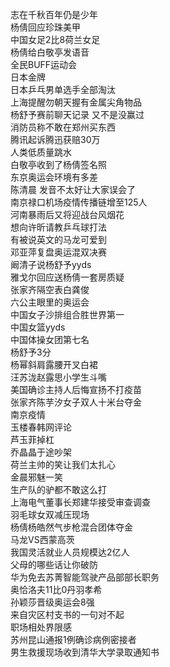 志在千秋百年仍是少年  
杨倩回应珍珠美甲  
中国女足2比8荷兰女足  
杨倩给白敬亭发语音  
全民BUFF运动会  
日本金牌  
日本乒乓男单选手全部淘汰  
上海提醒勿朝天握有金属尖角物品  
杨舒予赛前聊天记录 又不是没赢过  
消防员称不敢在郑州买东西  
腾讯起诉腾迅获赔30万  
人类低质量跳水  
白敬亭收到了杨倩签名照  
东京奥运会环境有多差  
陈清晨 发音不太好让大家误会了  
南京禄口机场疫情传播链增至125人  
河南暴雨后又将迎战台风烟花  
想向许昕请教乒乓球打法  
有被说英文的马龙可爱到  
邓亚萍复盘奥运混双决赛  
阚清子说杨舒予yyds  
雅戈尔回应送杨倩一套房质疑  
张家齐隔空表白龚俊  
六公主眼里的奥运会  
中国女子沙排组合胜世界第一  
中国女篮yyds  
中国体操女团第七名  
杨舒予3分  
杨幂斜肩露腰开叉白裙  
汪苏泷赵露思小学生斗嘴  
美国确诊主持人后悔宣扬不打疫苗  
张家齐陈芋汐女子双人十米台夺金  
南京疫情  
玉楼春韩网评论  
芦玉菲掉杠  
乔晶晶于途吵架  
荷兰主帅的笑让我们太扎心  
金晨邪魅一笑  
生产队的驴都不敢这么打  
上海电气董事长郑建华接受审查调查  
羽毛球女双减压现场  
杨倩杨皓然气步枪混合团体夺金  
马龙VS西蒙高茨  
我国灵活就业人员规模达2亿人  
父母的哪些话让你破防  
华为免去苏菁智能驾驶产品部部长职务  
奥恰洛夫11比0丹羽孝希  
孙颖莎晋级奥运会8强  
来自灾区村支书的一句对不起  
职场相处界限感  
苏州昆山通报1例确诊病例密接者  
男生救援现场收到清华大学录取通知书  

